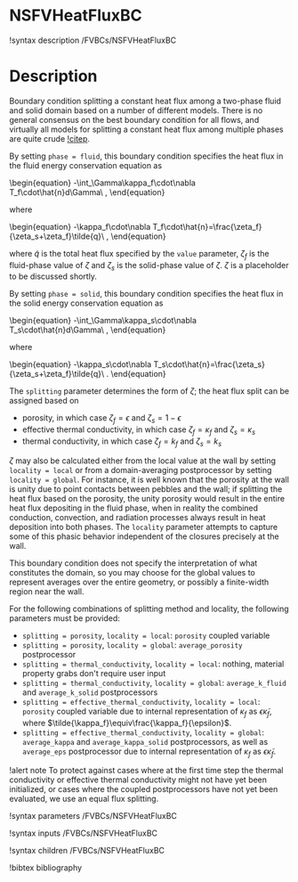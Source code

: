 # NSFVHeatFluxBC

!syntax description /FVBCs/NSFVHeatFluxBC

# Description

Boundary condition splitting a constant heat flux among a two-phase fluid and solid domain
based on a number of different models. There is no general consensus on the best boundary
condition for all flows, and virtually all models for splitting a constant heat flux
among multiple phases are quite crude [!citep](alazmi).

By setting `phase = fluid`, this boundary condition specifies the heat flux in the
fluid energy conservation equation as

\begin{equation}
-\int_\Gamma\kappa_f\cdot\nabla T_f\cdot\hat{n}d\Gamma\ ,
\end{equation}

where

\begin{equation}
-\kappa_f\cdot\nabla T_f\cdot\hat{n}=\frac{\zeta_f}{\zeta_s+\zeta_f}\tilde{q}\ ,
\end{equation}

where $\tilde{q}$ is the total heat flux specified by the `value` parameter,
$\zeta_f$ is the fluid-phase value of $\zeta$ and $\zeta_s$ is the solid-phase value
of $\zeta$. $\zeta$ is a placeholder to be discussed shortly.

By setting `phase = solid`, this boundary condition specifies the heat flux in the
solid energy conservation equation as

\begin{equation}
-\int_\Gamma\kappa_s\cdot\nabla T_s\cdot\hat{n}d\Gamma\ ,
\end{equation}

where

\begin{equation}
-\kappa_s\cdot\nabla T_s\cdot\hat{n}=\frac{\zeta_s}{\zeta_s+\zeta_f}\tilde{q}\ .
\end{equation}

The `splitting` parameter determines the form of $\zeta$; the heat flux split can
be assigned based on

- porosity, in which case $\zeta_f=\epsilon$ and $\zeta_s=1-\epsilon$
- effective thermal conductivity, in which case $\zeta_f=\kappa_f$ and $\zeta_s=\kappa_s$
- thermal conductivity, in which case $\zeta_f=k_f$ and $\zeta_s=k_s$

$\zeta$ may also be calculated either from the local value at the wall by setting
`locality = local` or from a domain-averaging postprocessor by setting
`locality = global`. For instance, it is well known that the porosity at the wall is unity
due to point contacts between pebbles and the wall; if splitting the heat flux based on the
porosity, the unity porosity would result in the entire heat flux depositing in the
fluid phase, when in reality the combined conduction, convection, and radiation processes
always result in heat deposition into both phases. The `locality` parameter attempts to
capture some of this phasic behavior independent of the closures precisely at the wall.

This boundary condition does not specify the
interpretation of what constitutes the domain, so you may choose for the global values to
represent averages over the entire geometry, or possibly a finite-width region near the wall.

For the following combinations of splitting method and locality, the following parameters
must be provided:
- `splitting = porosity`, `locality = local`: `porosity` coupled variable
- `splitting = porosity`, `locality = global`: `average_porosity` postprocessor
- `splitting = thermal_conductivity`, `locality = local`: nothing, material property grabs don't require user input
- `splitting = thermal_conductivity`, `locality = global`: `average_k_fluid` and `average_k_solid` postprocessors
- `splitting = effective_thermal_conductivity`, `locality = local`: `porosity` coupled variable due to internal
   representation of $\kappa_f$ as $\epsilon\tilde{\kappa}_f$, where $\tilde{\kappa_f}\equiv\frac{\kappa_f}{\epsilon}$.
- `splitting = effective_thermal_conductivity`, `locality = global`: `average_kappa` and `average_kappa_solid` postprocessors,
   as well as `average_eps` postprocessor due to internal representation of $\kappa_f$ as $\epsilon\tilde{\kappa}_f$.

!alert note
To protect against cases where at the first time step
the thermal conductivity or effective thermal conductivity might not have yet
been initialized, or cases where the coupled postprocessors have not yet been
evaluated, we use an equal flux splitting.

!syntax parameters /FVBCs/NSFVHeatFluxBC

!syntax inputs /FVBCs/NSFVHeatFluxBC

!syntax children /FVBCs/NSFVHeatFluxBC

!bibtex bibliography

